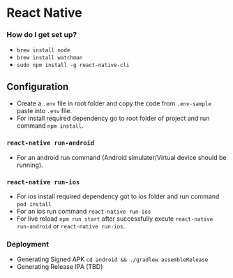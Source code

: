 # React Native #

### How do I get set up? ###

* `brew install node`
* `brew install watchman`
* `sudo npm install -g react-native-cli`

## Configuration

* Create a `.env` file in root folder and copy the code from `.env-sample` paste into `.env` file.
* For install required dependency go to root folder of project and run command `npm install`.

### `react-native run-android`

* For an android run command (Android simulater/Virtual device should be running).

### `react-native run-ios`

* For ios install required dependency got to ios folder and run command `pod install`
* For an ios run command `react-native run-ios`
* For live reload `npm run start` after successfully excute `react-native run-android` or `react-native run-ios`.

### Deployment

* Generating Signed APK `cd android && ./gradlew assembleRelease`
* Generating Release IPA (TBD)
